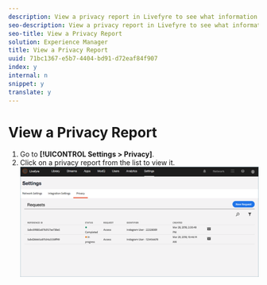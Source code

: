 ```yaml
---
description: View a privacy report in Livefyre to see what information is recorded in Livefyre for a user.
seo-description: View a privacy report in Livefyre to see what information is recorded in Livefyre for a user.
seo-title: View a Privacy Report
solution: Experience Manager
title: View a Privacy Report
uuid: 71bc1367-e5b7-4404-bd91-d72eaf84f907
index: y
internal: n
snippet: y
translate: y
---
```


# View a Privacy Report


1. Go to **[!UICONTROL  Settings > Privacy]**.
1. Click on a privacy report from the list to view it.
![](assets/privacypage5.png) 